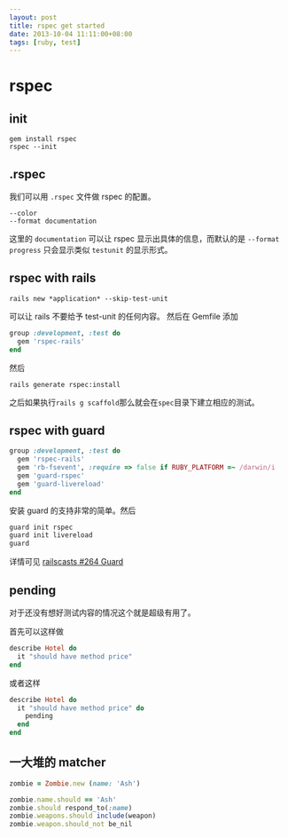 ```yaml
---
layout: post
title: rspec get started
date: 2013-10-04 11:11:00+08:00
tags: [ruby, test]
---
```


# rspec

## init

    gem install rspec
    rspec --init

## .rspec

我们可以用 `.rspec` 文件做 rspec 的配置。

```
--color
--format documentation
```
这里的 `documentation` 可以让 rspec 显示出具体的信息，而默认的是
`--format progress` 只会显示类似 `testunit` 的显示形式。

## rspec with rails

    rails new *application* --skip-test-unit
可以让 rails 不要给予 test-unit 的任何内容。
然后在 Gemfile 添加

```ruby
group :development, :test do
  gem 'rspec-rails'
end
```
然后

    rails generate rspec:install
之后如果执行`rails g scaffold`那么就会在`spec`目录下建立相应的测试。

## rspec with guard

```ruby
group :development, :test do
  gem 'rspec-rails'
  gem 'rb-fsevent', :require => false if RUBY_PLATFORM =~ /darwin/i
  gem 'guard-rspec'
  gem 'guard-livereload'
end
```
安装 guard 的支持非常的简单。然后

```ruby
guard init rspec
guard init livereload
guard
```
详情可见 [railscasts #264 Guard](https://railscasts.com/episodes/264-guard)

## pending

对于还没有想好测试内容的情况这个就是超级有用了。

首先可以这样做

```ruby
describe Hotel do
  it "should have method price"
end
```

或者这样

```ruby
describe Hotel do
  it "should have method price" do
    pending
  end
end
```

## 一大堆的 matcher

```ruby
zombie = Zombie.new (name: 'Ash')

zombie.name.should == 'Ash'
zombie.should respond_to(:name)
zombie.weapons.should include(weapon)
zombie.weapon.should_not be_nil

```
